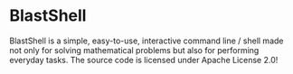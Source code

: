 # BlastShell
 BlastShell is a simple, easy-to-use, interactive command line / shell made not only for solving mathematical problems but also for performing everyday tasks. The source code is licensed under Apache License 2.0! 
